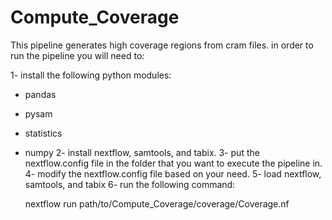 # Compute_Coverage

This pipeline generates high coverage regions from cram files.
in order to run the pipeline you will need to:

1- install the following python modules:
  - pandas
  - pysam
  - statistics
  - numpy
2- install nextflow, samtools, and tabix.
3- put the nextflow.config file in the folder that you want to execute the pipeline in. 
4- modify the nextflow.config file based on your need.
5- load nextflow, samtools, and tabix
6- run the following command:

    nextflow run path/to/Compute_Coverage/coverage/Coverage.nf
